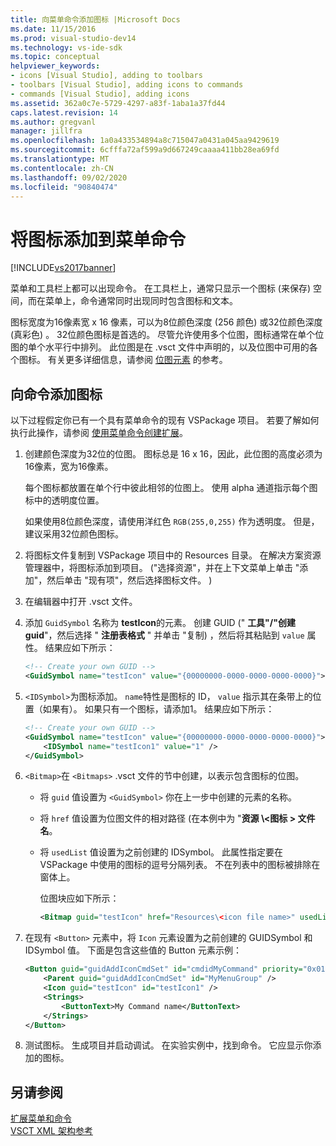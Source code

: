 ```yaml
---
title: 向菜单命令添加图标 |Microsoft Docs
ms.date: 11/15/2016
ms.prod: visual-studio-dev14
ms.technology: vs-ide-sdk
ms.topic: conceptual
helpviewer_keywords:
- icons [Visual Studio], adding to toolbars
- toolbars [Visual Studio], adding icons to commands
- commands [Visual Studio], adding icons
ms.assetid: 362a0c7e-5729-4297-a83f-1aba1a37fd44
caps.latest.revision: 14
ms.author: gregvanl
manager: jillfra
ms.openlocfilehash: 1a0a433534894a8c715047a0431a045aa9429619
ms.sourcegitcommit: 6cfffa72af599a9d667249caaaa411bb28ea69fd
ms.translationtype: MT
ms.contentlocale: zh-CN
ms.lasthandoff: 09/02/2020
ms.locfileid: "90840474"
---
```

# <a name="adding-icons-to-menu-commands"></a>将图标添加到菜单命令
[!INCLUDE[vs2017banner](../includes/vs2017banner.md)]

菜单和工具栏上都可以出现命令。 在工具栏上，通常只显示一个图标 (来保存) 空间，而在菜单上，命令通常同时出现同时包含图标和文本。  
  
 图标宽度为16像素宽 x 16 像素，可以为8位颜色深度 (256 颜色) 或32位颜色深度 (真彩色) 。 32位颜色图标是首选的。 尽管允许使用多个位图，图标通常在单个位图的单个水平行中排列。 此位图是在 .vsct 文件中声明的，以及位图中可用的各个图标。 有关更多详细信息，请参阅 [位图元素](../extensibility/bitmaps-element.md) 的参考。  
  
## <a name="adding-an-icon-to-a-command"></a>向命令添加图标  
 以下过程假定你已有一个具有菜单命令的现有 VSPackage 项目。 若要了解如何执行此操作，请参阅 [使用菜单命令创建扩展](../extensibility/creating-an-extension-with-a-menu-command.md)。  
  
1. 创建颜色深度为32位的位图。 图标总是 16 x 16，因此，此位图的高度必须为16像素，宽为16像素。  
  
     每个图标都放置在单个行中彼此相邻的位图上。 使用 alpha 通道指示每个图标中的透明度位置。  
  
     如果使用8位颜色深度，请使用洋红色 `RGB(255,0,255)` 作为透明度。 但是，建议采用32位颜色图标。  
  
2. 将图标文件复制到 VSPackage 项目中的 Resources 目录。 在解决方案资源管理器中，将图标添加到项目。  ("选择资源"，并在上下文菜单上单击 "添加"，然后单击 "现有项"，然后选择图标文件。 )   
  
3. 在编辑器中打开 .vsct 文件。  
  
4. 添加 `GuidSymbol` 名称为 **testIcon**的元素。 创建 GUID (" **工具"/"创建 guid**"，然后选择 " **注册表格式** " 并单击 "复制) ，然后将其粘贴到 `value` 属性。 结果应如下所示：  
  
    ```xml  
    <!-- Create your own GUID -->  
    <GuidSymbol name="testIcon" value="{00000000-0000-0000-0000-0000}">  
    ```  
  
5. `<IDSymbol>`为图标添加。 `name`特性是图标的 ID， `value` 指示其在条带上的位置（如果有）。 如果只有一个图标，请添加1。 结果应如下所示：  
  
    ```xml  
    <!-- Create your own GUID -->  
    <GuidSymbol name="testIcon" value="{00000000-0000-0000-0000-0000}">  
        <IDSymbol name="testIcon1" value="1" />  
    </GuidSymbol>  
    ```  
  
6. `<Bitmap>`在 `<Bitmaps>` .vsct 文件的节中创建，以表示包含图标的位图。  
  
    - 将 `guid` 值设置为 `<GuidSymbol>` 你在上一步中创建的元素的名称。  
  
    - 将 `href` 值设置为位图文件的相对路径 (在本例中为 "**资源 \\<图标 \> 文件名**。  
  
    - 将 `usedList` 值设置为之前创建的 IDSymbol。 此属性指定要在 VSPackage 中使用的图标的逗号分隔列表。 不在列表中的图标被排除在窗体上。  
  
         位图块应如下所示：  
  
        ```xml  
        <Bitmap guid="testIcon" href="Resources\<icon file name>" usedList="testIcon1"/>  
        ```  
  
7. 在现有 `<Button>` 元素中，将 `Icon` 元素设置为之前创建的 GUIDSymbol 和 IDSymbol 值。 下面是包含这些值的 Button 元素示例：  
  
    ```xml  
    <Button guid="guidAddIconCmdSet" id="cmdidMyCommand" priority="0x0100" type="Button">  
        <Parent guid="guidAddIconCmdSet" id="MyMenuGroup" />  
        <Icon guid="testIcon" id="testIcon1" />  
        <Strings>  
            <ButtonText>My Command name</ButtonText>  
        </Strings>  
    </Button>  
    ```  
  
8. 测试图标。 生成项目并启动调试。 在实验实例中，找到命令。 它应显示你添加的图标。  
  
## <a name="see-also"></a>另请参阅  
 [扩展菜单和命令](../extensibility/extending-menus-and-commands.md)   
 [VSCT XML 架构参考](../extensibility/vsct-xml-schema-reference.md)
